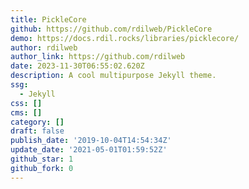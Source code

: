 ```yaml
---
title: PickleCore
github: https://github.com/rdilweb/PickleCore
demo: https://docs.rdil.rocks/libraries/picklecore/
author: rdilweb
author_link: https://github.com/rdilweb
date: 2023-11-30T06:55:02.620Z
description: A cool multipurpose Jekyll theme.
ssg:
  - Jekyll
css: []
cms: []
category: []
draft: false
publish_date: '2019-10-04T14:54:34Z'
update_date: '2021-05-01T01:59:52Z'
github_star: 1
github_fork: 0
---
```

